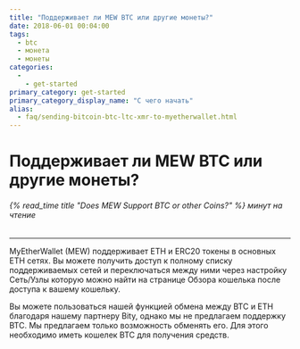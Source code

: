 ```yaml
---
title: "Поддерживает ли MEW BTC или другие монеты?"
date: 2018-06-01 00:04:00
tags:
  - btc
  - монета
  - монеты
categories:
  - 
    - get-started
primary_category: get-started
primary_category_display_name: "С чего начать"
alias:
  - faq/sending-bitcoin-btc-ltc-xmr-to-myetherwallet.html
---
```


# __Поддерживает ли MEW BTC или другие монеты?__
###### {% read_time title "Does MEW Support BTC or other Coins?" %} минут на чтение
***

MyEtherWallet (MEW) поддерживает ETH и ERC20 токены в основных ETH сетях. Вы можете получить доступ к полному списку поддерживаемых сетей и переключаться между ними через настройку Сеть/Узлы которую можно найти на странице Обзора кошелька после доступа к вашему кошельку.

Вы можете пользоваться нашей функцией обмена между BTC и ETH благодаря нашему партнеру Bity, однако мы не предлагаем поддержку BTC. Мы предлагаем только возможность обменять его. Для этого необходимо иметь кошелек BTC для получения средств. 
